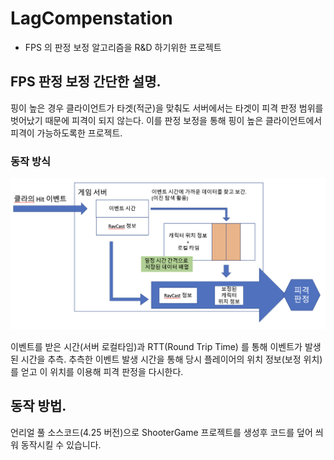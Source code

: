 # LagCompenstation

* FPS 의 판정 보정 알고리즘을 R&D 하기위한 프로젝트

## FPS 판정 보정 간단한 설명. 

핑이 높은 경우 클라이언트가 타겟(적군)을 맞춰도 서버에서는 타겟이 피격 판정 범위를 벗어났기 때문에 피격이 되지 않는다.
이를 판정 보정을 통해 핑이 높은 클라이언트에서 피격이 가능하도록한 프로젝트.

### 동작 방식

![scenario](./scenario.png)

이벤트를 받은 시간(서버 로컬타임)과 RTT(Round Trip Time) 를 통해 이벤트가 발생된 시간을 추측.
추측한 이벤트 발생 시간을 통해 당시 플레이어의 위치 정보(보정 위치)를 얻고 이 위치를 이용해 피격 판정을 다시한다.


## 동작 방법.
언리얼 풀 소스코드(4.25 버전)으로 ShooterGame 프로젝트를 생성후 코드를 덮어 씌워 동작시킬 수 있습니다. 

